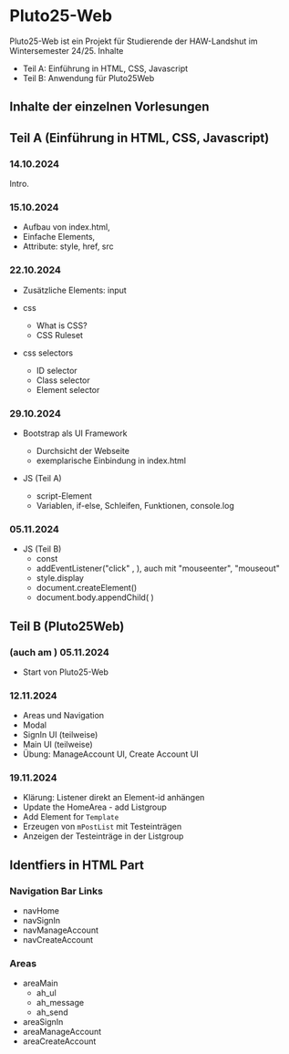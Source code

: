# Pluto25-Web

Pluto25-Web ist ein Projekt für Studierende der HAW-Landshut im Wintersemester 24/25.
Inhalte
- Teil A: Einführung in HTML, CSS, Javascript
- Teil B: Anwendung für Pluto25Web

## Inhalte der einzelnen Vorlesungen

## Teil A (Einführung in HTML, CSS, Javascript)

### 14.10.2024
Intro.

### 15.10.2024
- Aufbau von index.html,
- Einfache Elements, 
- Attribute: style, href, src

### 22.10.2024
- Zusätzliche Elements: input
- css
  - What is CSS? 
  - CSS Ruleset

- css selectors
  - ID selector
  - Class selector
  - Element  selector

### 29.10.2024
- Bootstrap als UI Framework
  - Durchsicht der Webseite
  - exemplarische Einbindung in index.html

- JS (Teil A)
  - script-Element
  - Variablen, if-else, Schleifen, Funktionen, console.log

### 05.11.2024

- JS (Teil B)
  - const
  - addEventListener("click" , ), auch mit "mouseenter", "mouseout"
  - style.display
  - document.createElement()
  - document.body.appendChild( )

## Teil B (Pluto25Web)

### (auch am ) 05.11.2024
  - Start von Pluto25-Web

### 12.11.2024
  - Areas und Navigation
  - Modal
  - SignIn UI (teilweise)
  - Main UI (teilweise)
  - Übung: ManageAccount UI, Create Account UI
      
### 19.11.2024
  - Klärung: Listener direkt an Element-id anhängen
  - Update the HomeArea - add Listgroup 
  - Add Element for `Template`
  - Erzeugen von `mPostList`  mit Testeinträgen 
  - Anzeigen der Testeinträge in der Listgroup

## Identfiers in HTML Part

### Navigation Bar Links

- navHome
- navSignIn
- navManageAccount
- navCreateAccount

### Areas 
- areaMain
  - ah_ul
  - ah_message
  - ah_send
- areaSignIn
- areaManageAccount
- areaCreateAccount





